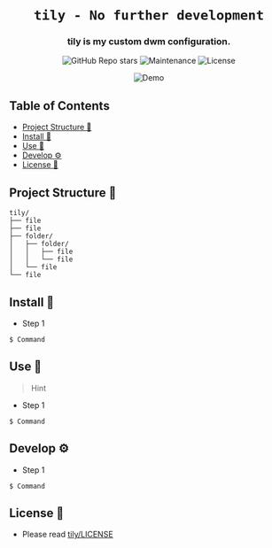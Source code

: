 <div align="center">

# `tily - No further development`

<h3>
  tily is my custom dwm configuration.
</h3>

<!-- Badges -->
![GitHub Repo stars](https://img.shields.io/github/stars/nemo256/tily?style=for-the-badge)
![Maintenance](https://shields.io/maintenance/yes/2022?style=for-the-badge)
![License](https://shields.io/github/license/nemo256/tily?style=for-the-badge)

<!-- Demo image -->
![Demo](demo.png)

</div>

<!-- TABLE OF CONTENTS -->
## Table of Contents

* [Project Structure 📁](#project-structure)
* [Install 🔨](#install)
* [Use 🚀](#use)
* [Develop ⚙️](#develop)
* [License 📑](#license)

## Project Structure 📁
```
tily/
├── file
├── file
├── folder/
│   ├── folder/
│   │   ├── file
│   │   └── file
│   └── file
└── file
```

## Install 🔨
- Step 1
```shell
$ Command
```
## Use 🚀
> Hint
- Step 1
```shell
$ Command
```

## Develop ⚙️
- Step 1
```shell
$ Command
```

## License 📑
- Please read [tily/LICENSE](https://github.com/nemo256/tily/blob/master/LICENSE)
